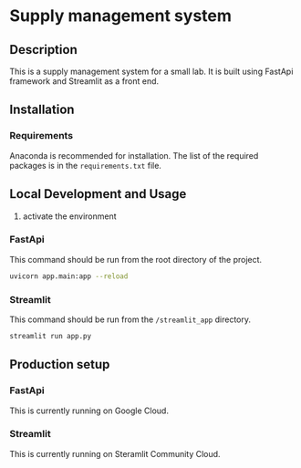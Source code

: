 # Supply management system

## Description

This is a supply management system for a small lab. It is built using FastApi framework and Streamlit as a front end. 

## Installation

### Requirements

Anaconda is recommended for installation.
The list of the required packages is in the `requirements.txt` file.

## Local Development and Usage

1. activate the environment

### FastApi

This command should be run from the root directory of the project.
```bash
uvicorn app.main:app --reload
```

### Streamlit

This command should be run from the `/streamlit_app` directory.
```bash
streamlit run app.py
```

## Production setup

### FastApi

This is currently running on Google Cloud.

### Streamlit

This is currently running on Steramlit Community Cloud.
